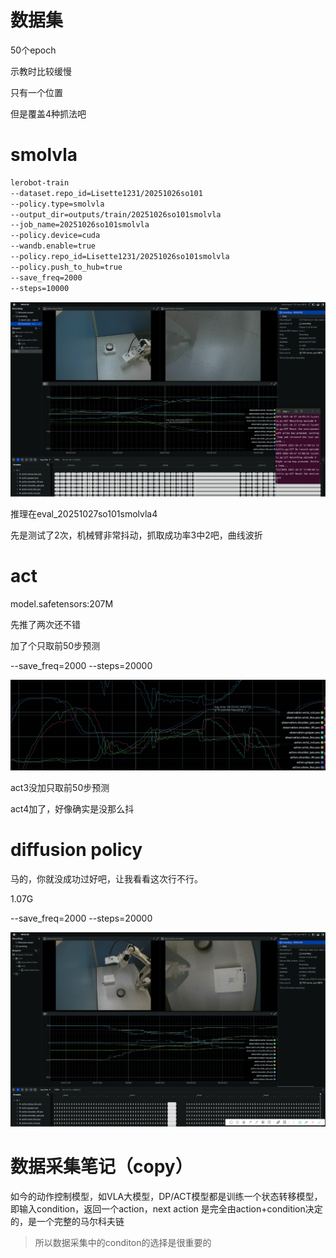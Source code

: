 # 数据集

50个epoch

示教时比较缓慢

只有一个位置

但是覆盖4种抓法吧

# smolvla

```bash
lerobot-train   
--dataset.repo_id=Lisette1231/20251026so101   
--policy.type=smolvla  
--output_dir=outputs/train/20251026so101smolvla   
--job_name=20251026so101smolvla   
--policy.device=cuda  
--wandb.enable=true   
--policy.repo_id=Lisette1231/20251026so101smolvla   
--policy.push_to_hub=true   
--save_freq=2000 
--steps=10000
```

![image1](images/image1.png)

推理在eval_20251027so101smolvla4

先是测试了2次，机械臂非常抖动，抓取成功率3中2吧，曲线波折



# act

model.safetensors:207M

先推了两次还不错

加了个只取前50步预测

--save_freq=2000 
--steps=20000

![image1](images/image2.png)

act3没加只取前50步预测

act4加了，好像确实是没那么抖



# diffusion policy

马的，你就没成功过好吧，让我看看这次行不行。

1.07G

--save_freq=2000 
--steps=20000

![image1](images/image3.png)



# 数据采集笔记（copy）

如今的动作控制模型，如VLA大模型，DP/ACT模型都是训练一个状态转移模型，即输入condition，返回一个action，next action 是完全由action+condition决定的，是一个完整的马尔科夫链

> 所以数据采集中的conditon的选择是很重要的